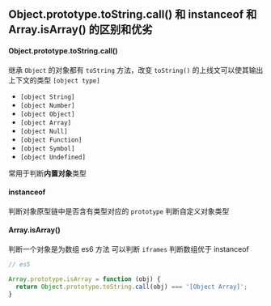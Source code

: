 ## Object.prototype.toString.call() 和  instanceof 和 Array.isArray() 的区别和优劣

#### Object.prototype.toString.call()
继承 `Object` 的对象都有 `toString` 方法，改变 `toString()` 的上线文可以使其输出上下文的类型 `[object type]`

- `[object String]`
- `[object Number]`
- `[object Object]`
- `[object Array]`
- `[object Null]`
- `[object Function]`
- `[object Symbol]`
- `[object Undefined]`

常用于判断**内置对象**类型

#### instanceof
判断对象原型链中是否含有类型对应的 `prototype`
判断自定义对象类型

#### Array.isArray()
判断一个对象是为数组
es6 方法
可以判断 `iframes` 判断数组优于 instanceof 

```javascript
// es5

Array.prototype.isArray = function (obj) {
  return Object.prototype.toString.call(obj) === '[Object Array]';
}
```